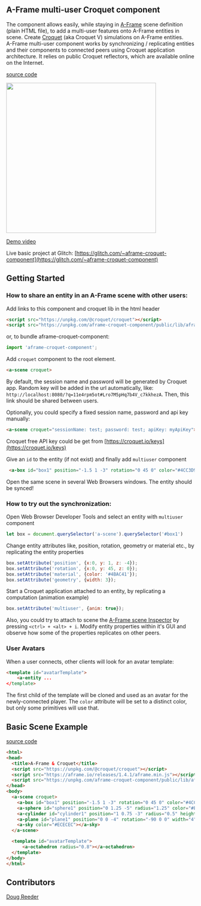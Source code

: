 ## A-Frame multi-user Croquet component 

The component allows easily, while staying in [A-Frame](https://aframe.io) scene definition (plain HTML file), to add a multi-user features onto A-Frame entities in scene. Create [Croquet](https://croquet.studio) (aka Croquet V) simulations on A-Frame entities.  
A-Frame multi-user component works by synchronizing / replicating entities and their components to connected peers using Croquet application architecture. It relies on public Croquet reflectors, which are available online on the Internet.  

[source code](./public/lib/aframe-croquet-component.js)

<img src="https://krestianstvo.org/sdk/projects/aframe-croquet-component/docs/screen480.gif" width="400">  

[Demo video](https://vimeo.com/387187875)

Live basic project at Glitch: [https://glitch.com/~aframe-croquet-component](https://glitch.com/~aframe-croquet-component)


Getting Started
---------------

### How to share an entity in an A-Frame scene with other users:  

Add links to this component and croquet lib in the html header

```html
<script src="https://unpkg.com/@croquet/croquet"></script>
<script src="https://unpkg.com/aframe-croquet-component/public/lib/aframe-croquet-component.js"></script>
```

or, to bundle aframe-croquet-component:
```javascript
import 'aframe-croquet-component';
```

Add `croquet` component to the root <a-scene> element. 

```html
<a-scene croquet>
```

By default, the session name and password will be generated by Croquet app. Random key will be added in the url automatically, like:  
```http://localhost:8080/?q=11e4rpm5ot#Lro7M5pHq7b4V_c7kkhezA```. Then, this link should be shared between users.  

Optionally, you could specify a fixed session name, password and api key manually:  

```html
<a-scene croquet="sessionName: test; password: test; apiKey: myApiKey">
```

Croquet free API key could be get from [https://croquet.io/keys](https://croquet.io/keys)

Give an `id` to the entity (if not exist) and finally add `multiuser` component

```html
 <a-box id="box1" position="-1.5 1 -3" rotation="0 45 0" color="#4CC3D9" multiuser></a-box>
``` 

Open the same scene in several Web Browsers windows. The entity should be synced!

### How to try out the synchronization:

Open Web Browser Developer Tools and select an entity with `multiuser` component
```js
let box = document.querySelector('a-scene').querySelector('#box1')
```  
Change entity attributes like, position, rotation, geometry or material etc., by replicating the entity properties
```js
box.setAttribute('position', {x:0, y: 1, z: -4});
box.setAttribute('rotation', {x:0, y: 45, z: 0});
box.setAttribute('material', {color: '#4BAC41'});
box.setAttribute('geometry', {width: 3});
```  
Start a Croquet application attached to an entity, by replicating a computation (animation example)
```js
box.setAttribute('multiuser', {anim: true});
```

Also, you could try to attach to scene the [A-Frame scene Inspector](https://github.com/aframevr/aframe-inspector) by pressing ```<ctrl> + <alt> + i```. Modify entity properties within it's GUI and observe how some of the properties replicates on other peers.

### User Avatars

When a user connects, other clients will look for an avatar template:
```html
<template id="avatarTemplate">
    <a-entity ...
</template>
```
The first child of the template will be cloned and used as an avatar for the newly-connected player. The `color` attribute will be set to a distinct color, but only some primitives will use that.


Basic Scene Example
-------------
[source code](./public/index.html)

```html
<html>
<head>
  <title>A-Frame & Croquet</title>
  <script src="https://unpkg.com/@croquet/croquet"></script>
  <script src="https://aframe.io/releases/1.4.1/aframe.min.js"></script>
  <script src="https://unpkg.com/aframe-croquet-component/public/lib/aframe-croquet-component.js"></script>
</head>
<body>
  <a-scene croquet>
    <a-box id="box1" position="-1.5 1 -3" rotation="0 45 0" color="#4CC3D9" multiuser="anim: true"></a-box>
    <a-sphere id="sphere1" position="0 1.25 -5" radius="1.25" color="#EF2D5E" multiuser></a-sphere>
    <a-cylinder id="cylinder1" position="1 0.75 -3" radius="0.5" height="1.5" color="#FFC65D"></a-cylinder>
    <a-plane id="plane1" position="0 0 -4" rotation="-90 0 0" width="4" height="4" color="#7BC8A4" multiuser></a-plane>
    <a-sky color="#ECECEC"></a-sky>
  </a-scene>

  <template id="avatarTemplate">
      <a-octahedron radius="0.8"></a-octahedron>
  </template>
</body>
</html>
```

## Contributors

[Doug Reeder](https://github.com/DougReeder)


